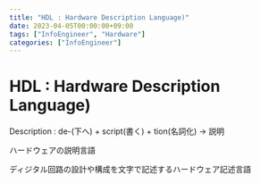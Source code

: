 ```yaml
---
title: "HDL : Hardware Description Language)"
date: 2023-04-05T00:00:00+09:00
tags: ["InfoEngineer", "Hardware"]
categories: ["InfoEngineer"]
---
```

# HDL : Hardware Description Language)

Description : de-(下へ) + script(書く) + tion(名詞化) -> 説明

ハードウェアの説明言語

ディジタル回路の設計や構成を文字で記述するハードウェア記述言語